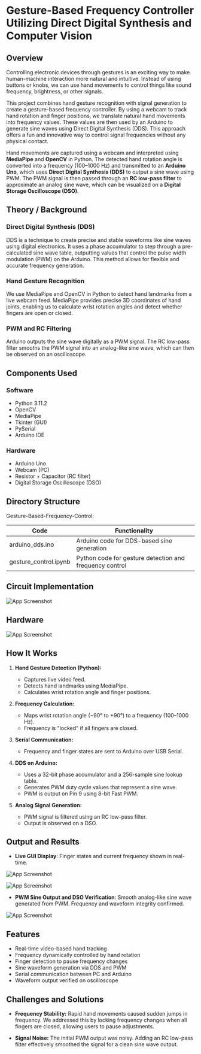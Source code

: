 # **Gesture-Based Frequency Controller Utilizing Direct Digital Synthesis and Computer Vision**

## **Overview**

Controlling electronic devices through gestures is an exciting way to make human-machine interaction more natural and intuitive. Instead of using buttons or knobs, we can use hand movements to control things like sound frequency, brightness, or other signals.

This project combines hand gesture recognition with signal generation to create a gesture-based frequency controller. By using a webcam to track hand rotation and finger positions, we translate natural hand movements into frequency values. These values are then used by an Arduino to generate sine waves using Direct Digital Synthesis (DDS). This approach offers a fun and innovative way to control signal frequencies without any physical contact.

Hand movements are captured using a webcam and interpreted using **MediaPipe** and **OpenCV** in Python. The detected hand rotation angle is converted into a frequency (100–1000 Hz) and transmitted to an **Arduino Uno**, which uses **Direct Digital Synthesis (DDS)** to output a sine wave using PWM. The PWM signal is then passed through an **RC low-pass filter** to approximate an analog sine wave, which can be visualized on a **Digital Storage Oscilloscope (DSO)**.

## **Theory / Background**

### Direct Digital Synthesis (DDS)  
DDS is a technique to create precise and stable waveforms like sine waves using digital electronics. It uses a phase accumulator to step through a pre-calculated sine wave table, outputting values that control the pulse width modulation (PWM) on the Arduino. This method allows for flexible and accurate frequency generation.

### Hand Gesture Recognition  
We use MediaPipe and OpenCV in Python to detect hand landmarks from a live webcam feed. MediaPipe provides precise 3D coordinates of hand joints, enabling us to calculate wrist rotation angles and detect whether fingers are open or closed.

### PWM and RC Filtering  
Arduino outputs the sine wave digitally as a PWM signal. The RC low-pass filter smooths the PWM signal into an analog-like sine wave, which can then be observed on an oscilloscope.




## **Components Used**

### Software
- Python 3.11.2
- OpenCV
- MediaPipe
- Tkinter (GUI)
- PySerial
- Arduino IDE

### Hardware
- Arduino Uno
- Webcam (PC)
- Resistor + Capacitor (RC filter)
- Digital Storage Oscilloscope (DSO)


## **Directory Structure**

Gesture-Based-Frequency-Control:

| Code | Functionality |
|-|-|
| arduino_dds.ino | Arduino code for DDS-based sine generation |
| gesture_control.ipynb | Python code for gesture detection and frequency control |

## **Circuit Implementation**

![App Screenshot](https://github.com/itsharshschoice/Gesture-Based-Frequency-Controller-Utilizing-Direct-Digital-Synthesis-and-Computer-Vision/blob/main/Images/implementation.png?raw=true)

## **Hardware**

![App Screenshot](https://github.com/itsharshschoice/Gesture-Based-Frequency-Controller-Utilizing-Direct-Digital-Synthesis-and-Computer-Vision/blob/main/Images/hardware.png?raw=true)


## **How It Works**

1. **Hand Gesture Detection (Python):**
   - Captures live video feed.
   - Detects hand landmarks using MediaPipe.
   - Calculates wrist rotation angle and finger positions.

2. **Frequency Calculation:**
   - Maps wrist rotation angle (−90° to +90°) to a frequency (100–1000 Hz).
   - Frequency is "locked" if all fingers are closed.

3. **Serial Communication:**
   - Frequency and finger states are sent to Arduino over USB Serial.

4. **DDS on Arduino:**
   - Uses a 32-bit phase accumulator and a 256-sample sine lookup table.
   - Generates PWM duty cycle values that represent a sine wave.
   - PWM is output on Pin 9 using 8-bit Fast PWM.

5. **Analog Signal Generation:**
   - PWM signal is filtered using an RC low-pass filter.
   - Output is observed on a DSO.


## **Output and Results**

- **Live GUI Display**: Finger states and current frequency shown in real-time.

![App Screenshot](https://github.com/itsharshschoice/Gesture-Based-Frequency-Controller-Utilizing-Direct-Digital-Synthesis-and-Computer-Vision/blob/main/Images/output1.png?raw=true)

![App Screenshot](https://github.com/itsharshschoice/Gesture-Based-Frequency-Controller-Utilizing-Direct-Digital-Synthesis-and-Computer-Vision/blob/main/Images/output2.png?raw=true)


- **PWM Sine Output and DSO Verification**: Smooth analog-like sine wave generated from PWM. Frequency and waveform integrity confirmed.

![App Screenshot](https://github.com/itsharshschoice/Gesture-Based-Frequency-Controller-Utilizing-Direct-Digital-Synthesis-and-Computer-Vision/blob/main/Images/output3.png?raw=true)


## **Features**

- Real-time video-based hand tracking
- Frequency dynamically controlled by hand rotation
- Finger detection to pause frequency changes
- Sine waveform generation via DDS and PWM
- Serial communication between PC and Arduino
- Waveform output verified on oscilloscope


## **Challenges and Solutions**

- **Frequency Stability:** Rapid hand movements caused sudden jumps in frequency. We addressed this by locking frequency changes when all fingers are closed, allowing users to pause adjustments.

- **Signal Noise:** The initial PWM output was noisy. Adding an RC low-pass filter effectively smoothed the signal for a clean sine wave output.


